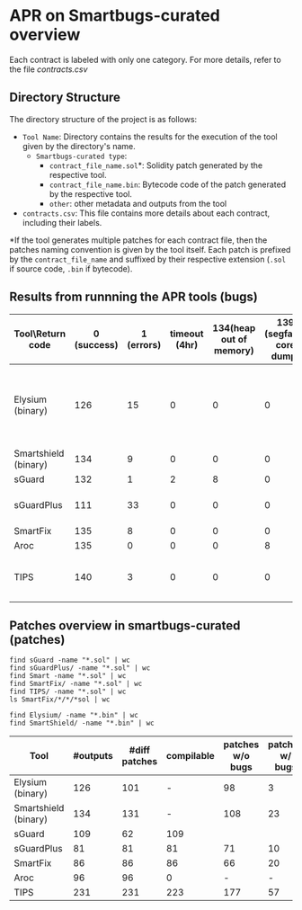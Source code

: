 # APR on Smartbugs-curated overview

Each contract is labeled with only one category. For more details, refer to the file _contracts.csv_

## Directory Structure

The directory structure of the project is as follows:

- `Tool Name`: Directory contains the results for the execution of the tool given by the directory's name.
    + `Smartbugs-curated type`:
        - `contract_file_name.sol`*: Solidity patch generated by the respective tool.
        - `contract_file_name.bin`: Bytecode code of the patch generated by the respective tool.
        - `other`: other metadata and outputs from the tool
- `contracts.csv`: This file contains more details about each contract, including their labels.

*If the tool generates multiple patches for each contract file, then the patches naming convention is given by the tool itself. Each patch is prefixed by the `contract_file_name` and suffixed by their respective extension (`.sol` if source code, `.bin` if bytecode).


## Results from runnning the APR tools (bugs)
|Tool\Return code                    |0 (success)|1 (errors)|timeout (4hr)|134(heap out of memory)|139 (segfault: core dump)|251 (compilation)|253|Notes                                                             |
|------------------------------------|-----------|----------|---------------|-----------------------|-------------------------|-----------------|---|------------------------------------------------------------------|
|Elysium  (binary)                           |126        |15        |0              |0                      |0                        |1                |1  |1: run_oyente breaks, only mythril is used for these cases in eval|
|Smartshield   (binary)                       |134        |9         |0              |0                      |0                        |0                |0  |1: code errors                                                    |
|sGuard                              |132        |1         |2              |8                      |0                        |0                |0  |                                                                  |
|sGuardPlus                          |111        |33        |0              |0                      |0                        |0                |0  |Exceptions in revert2src.js                                       |
|SmartFix                            |135        |8         |0              |0                      |0                        |0                |0  |                                                                  |
|Aroc                                |135        |0         |0              |0                      |8                        |0                |0  |                                                                  |
|TIPS                                |140        |3         |0              |0                      |0                        |0                |0  |1: code errors in parsing json objects                            |


## Patches overview in smartbugs-curated (patches)

```
find sGuard -name "*.sol" | wc
find sGuardPlus/ -name "*.sol" | wc
find Smart -name "*.sol" | wc
find SmartFix/ -name "*.sol" | wc
find TIPS/ -name "*.sol" | wc
ls SmartFix/*/*/*sol | wc

find Elysium/ -name "*.bin" | wc
find SmartShield/ -name "*.bin" | wc
```

| Tool                  | #outputs | #diff patches | compilable | patches w/o bugs | patches w/ bugs | paches w/ new bugs |
|-----------------------|----------|---------------|------------|------------------|-----------------|--------------------|
| Elysium (binary)      |      126 |            101|           -|                98|                3|                  2+|
| Smartshield (binary)  |      134 |            131|           -|               108|               23|                    |
| sGuard                |      109 |             62|         109|                  |                 |                    |
| sGuardPlus            |       81 |             81|          81|                71|               10|                  10|
| SmartFix              |       86 |             86|          86|                66|               20|                   1|
| Aroc                  |       96 |             96|           0|                 -|                -|                    |
| TIPS                  |      231 |            231|         223|               177|               57|                    |
